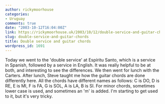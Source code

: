 ```yaml
---
author: rickymoorhouse
categories:
- Uruguay
comments: true
date: "2003-10-12T16:04:00Z"
link: https://rickymoorhouse.uk/2003/10/12/double-service-and-guitar-chords/
slug: double-service-and-guitar-chords
title: Double service and guitar chords
wordpress_id: 1691
---
```


Today we went to the 'double service' at Espíritu Santo, which is a service in Spanish, followed by a service in English. It was really helpful to be at both, and interesting to see the differences. We then went for lunch with the Carters. After lunch, Steve taught me how the guitar chords are done differently here. All the chords have different names as follows: C is DO, D is RE, E is MI, F is FA, G is SOL, A is LA, B is SI. For minor chords, sometimes lower case is used, and sometimes an 'm' is added. I'm starting to get used to it, but it's very tricky.
